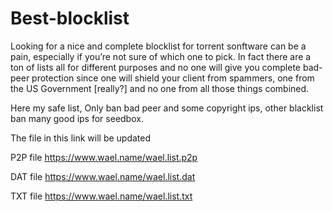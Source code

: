 # Best-blocklist
Looking for a nice and complete blocklist for torrent sonftware can be a pain, especially if you’re not sure of which one to pick. In fact there are a ton of lists all for different purposes and no one will give you complete bad-peer protection since one will shield your client from spammers, one from the US Government [really?] and no one from all those things combined.

Here my safe list, Only ban bad peer and some copyright ips, other blacklist ban many good ips for seedbox.

The file in this link will be updated

P2P file https://www.wael.name/wael.list.p2p

DAT file https://www.wael.name/wael.list.dat

TXT file https://www.wael.name/wael.list.txt
